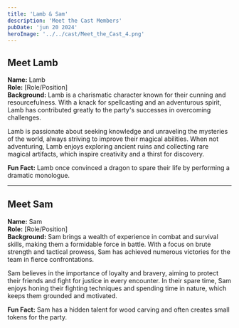 ```yaml
---
title: 'Lamb & Sam'
description: 'Meet the Cast Members'
pubDate: 'jun 20 2024'
heroImage: '../../cast/Meet_the_Cast_4.png'
---
```


## Meet Lamb

**Name:** Lamb  
**Role:** [Role/Position]  
**Background:** Lamb is a charismatic character known for their cunning and resourcefulness. With a knack for spellcasting and an adventurous spirit, Lamb has contributed greatly to the party's successes in overcoming challenges.  

Lamb is passionate about seeking knowledge and unraveling the mysteries of the world, always striving to improve their magical abilities. When not adventuring, Lamb enjoys exploring ancient ruins and collecting rare magical artifacts, which inspire creativity and a thirst for discovery.  

**Fun Fact:** Lamb once convinced a dragon to spare their life by performing a dramatic monologue.

---

## Meet Sam

**Name:** Sam  
**Role:** [Role/Position]  
**Background:** Sam brings a wealth of experience in combat and survival skills, making them a formidable force in battle. With a focus on brute strength and tactical prowess, Sam has achieved numerous victories for the team in fierce confrontations.  

Sam believes in the importance of loyalty and bravery, aiming to protect their friends and fight for justice in every encounter. In their spare time, Sam enjoys honing their fighting techniques and spending time in nature, which keeps them grounded and motivated.  

**Fun Fact:** Sam has a hidden talent for wood carving and often creates small tokens for the party.
